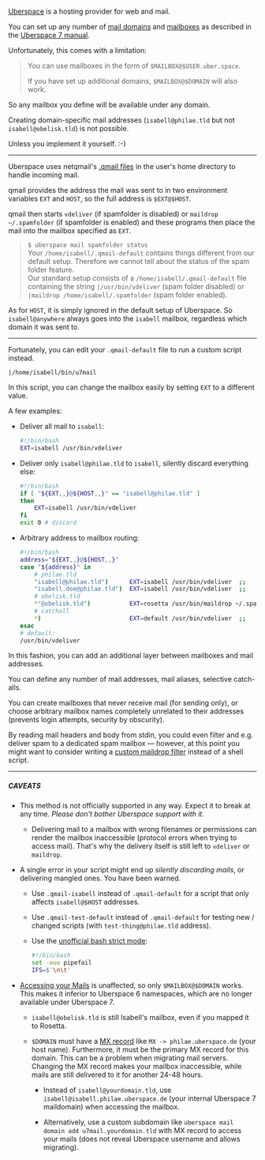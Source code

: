 [Uberspace](https://github.com/Uberspace) is a hosting provider for web and mail.

You can set up any number of [mail domains](https://manual.uberspace.de/mail-domains.html) and [mailboxes](https://manual.uberspace.de/mail-mailboxes.html) as described in the [Uberspace 7 manual](https://manual.uberspace.de).

Unfortunately, this comes with a limitation:

> You can use mailboxes in the form of `$MAILBOX@$USER.uber.space`. 
>
> If you have set up additional domains, `$MAILBOX@$DOMAIN` will also work.

So any mailbox you define will be available under any domain.

Creating domain-specific mail addresses (`isabell@philae.tld` but not `isabell@obelisk.tld`) is not possible.

Unless you implement it yourself. :-)

----

Uberspace uses netqmail's [.qmail files](https://web.archive.org/web/20200902011211/https://wiki.uberspace.de/mail:dotqmail) in the user's home directory to handle incoming mail.

qmail provides the address the mail was sent to in two environment variables `EXT` and `HOST`, so the full address is `$EXT@$HOST`.

qmail then starts `vdeliver` (if spamfolder is disabled) or `maildrop ~/.spamfolder` (if spamfolder is enabled) and these programs then place the mail into the mailbox specified as `EXT`.

> `$ uberspace mail spamfolder status`  
> Your `/home/isabell/.qmail-default` contains things different from our default setup. Therefore we cannot tell about the status of the spam folder feature.  
> Our standard setup consists of a `/home/isabell/.qmail-default` file containing the string `|/usr/bin/vdeliver` (spam folder disabled) or `|maildrop /home/isabell/.spamfolder` (spam folder enabled).

As for `HOST`, it is simply ignored in the default setup of Uberspace. So `isabell@anywhere` always goes into the `isabell` mailbox, regardless which domain it was sent to.

----

Fortunately, you can edit your `.qmail-default` file to run a custom script instead.

    |/home/isabell/bin/u7mail

In this script, you can change the mailbox easily by setting `EXT` to a different value.

A few examples:

* Deliver all mail to `isabell`:

  ```bash
  #!/bin/bash
  EXT=isabell /usr/bin/vdeliver
  ```
    
* Deliver only `isabell@philae.tld` to `isabell`, silently discard everything else:

  ```bash
  #!/bin/bash
  if [ "${EXT,,}@${HOST,,}" == "isabell@philae.tld" ]
  then
      EXT=isabell /usr/bin/vdeliver
  fi
  exit 0 # discard
  ```
    
* Arbitrary address to mailbox routing:
  
  ```bash
  #!/bin/bash
  address="${EXT,,}@${HOST,,}"
  case "${address}" in
      # philae.tld
      "isabell@philae.tld")      EXT=isabell /usr/bin/vdeliver  ;;
      "isabell.doe@philae.tld")  EXT=isabell /usr/bin/vdeliver  ;;
      # obelisk.tld
      *"@obelisk.tld")           EXT=rosetta /usr/bin/maildrop ~/.spamfolder  ;;
      # catchall
      *)                         EXT=default /usr/bin/vdeliver  ;;
  esac
  # default:
  /usr/bin/vdeliver
  ```

In this fashion, you can add an additional layer between mailboxes and mail addresses.

You can define any number of mail addresses, mail aliases, selective catch-alls.

You can create mailboxes that never receive mail (for sending only), or choose arbitrary mailbox names completely unrelated to their addresses (prevents login attempts, security by obscurity).

By reading mail headers and body from stdin, you could even filter and e.g. deliver spam to a dedicated spam mailbox — however, at this point you might want to consider writing a [custom maildrop filter](https://web.archive.org/web/20200902011156/https://wiki.uberspace.de/mail:maildrop) instead of a shell script.

----

##### CAVEATS

* This method is not officially supported in any way. Expect it to break at any time. *Please don't bother Uberspace support with it.*

  - Delivering mail to a mailbox with wrong filenames or permissions can render the mailbox inaccessible (protocol errors when trying to access mail). That's why the delivery itself is still left to `vdeliver` or `maildrop`.

* A single error in your script might end up *silently discarding mails*, or delivering mangled ones. You have been warned.

  - Use `.qmail-isabell` instead of `.qmail-default` for a script that only affects `isabell@$HOST` addresses.

  - Use `.qmail-test-default` instead of `.qmail-default` for testing new / changed scripts (with `test-thing@philae.tld` address).
  
  - Use the [unofficial bash strict mode](http://redsymbol.net/articles/unofficial-bash-strict-mode/):

    ```bash
    #!/bin/bash
    set -euo pipefail
    IFS=$'\n\t'
    ```

* [Accessing your Mails](https://manual.uberspace.de/mail-access.html) is unaffected, so only `$MAILBOX@$DOMAIN` works. This makes it inferior to Uberspace 6 namespaces, which are no longer available under Uberspace 7.

  - `isabell@obelisk.tld` is still Isabell's mailbox, even if you mapped it to Rosetta.
 
  - `$DOMAIN` must have a [MX record](https://en.wikipedia.org/wiki/MX_record) like `MX -> philae.uberspace.de` (your host name). Furthermore, it must be the primary MX record for this domain. This can be a problem when migrating mail servers. Changing the MX record makes your mailbox inaccessible, while mails are still delivered to it for another 24-48 hours.
    
    * Instead of `isabell@yourdomain.tld`, use `isabell@isabell.philae.uberspace.de` (your internal Uberspace 7 maildomain) when accessing the mailbox.
    
    * Alternatively, use a custom subdomain like `uberspace mail domain add u7mail.yourdomain.tld` with MX record to access your mails (does not reveal Uberspace username and allows migrating).

